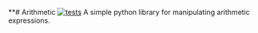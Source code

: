 **# Arithmetic [![tests](https://github.com/KentaWood/arithmetic/actions/workflows/tests.yml/badge.svg)](https://github.com/KentaWood/arithmetic/actions/workflows/tests.yml)
A simple python library for manipulating arithmetic expressions.

